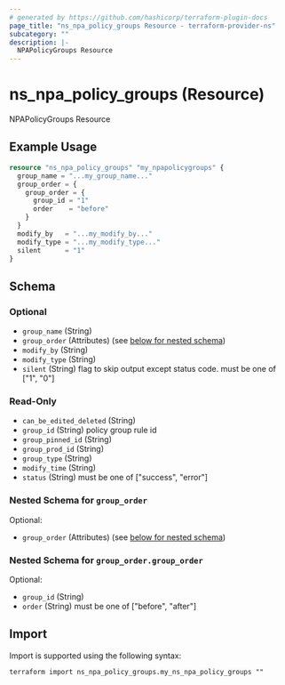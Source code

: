 ```yaml
---
# generated by https://github.com/hashicorp/terraform-plugin-docs
page_title: "ns_npa_policy_groups Resource - terraform-provider-ns"
subcategory: ""
description: |-
  NPAPolicyGroups Resource
---
```


# ns_npa_policy_groups (Resource)

NPAPolicyGroups Resource

## Example Usage

```terraform
resource "ns_npa_policy_groups" "my_npapolicygroups" {
  group_name = "...my_group_name..."
  group_order = {
    group_order = {
      group_id = "1"
      order    = "before"
    }
  }
  modify_by   = "...my_modify_by..."
  modify_type = "...my_modify_type..."
  silent      = "1"
}
```

<!-- schema generated by tfplugindocs -->
## Schema

### Optional

- `group_name` (String)
- `group_order` (Attributes) (see [below for nested schema](#nestedatt--group_order))
- `modify_by` (String)
- `modify_type` (String)
- `silent` (String) flag to skip output except status code. must be one of ["1", "0"]

### Read-Only

- `can_be_edited_deleted` (String)
- `group_id` (String) policy group rule id
- `group_pinned_id` (String)
- `group_prod_id` (String)
- `group_type` (String)
- `modify_time` (String)
- `status` (String) must be one of ["success", "error"]

<a id="nestedatt--group_order"></a>
### Nested Schema for `group_order`

Optional:

- `group_order` (Attributes) (see [below for nested schema](#nestedatt--group_order--group_order))

<a id="nestedatt--group_order--group_order"></a>
### Nested Schema for `group_order.group_order`

Optional:

- `group_id` (String)
- `order` (String) must be one of ["before", "after"]

## Import

Import is supported using the following syntax:

```shell
terraform import ns_npa_policy_groups.my_ns_npa_policy_groups ""
```
